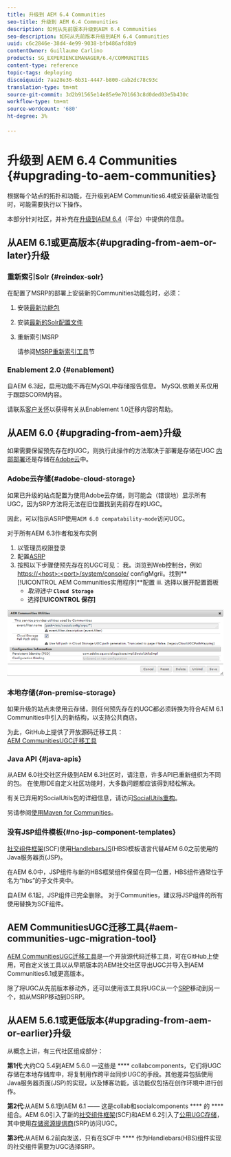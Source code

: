 ```yaml
---
title: 升级到 AEM 6.4 Communities
seo-title: 升级到 AEM 6.4 Communities
description: 如何从先前版本升级到AEM 6.4 Communities
seo-description: 如何从先前版本升级到AEM 6.4 Communities
uuid: c6c2846e-38d4-4e99-9038-bfb486afd8b9
contentOwner: Guillaume Carlino
products: SG_EXPERIENCEMANAGER/6.4/COMMUNITIES
content-type: reference
topic-tags: deploying
discoiquuid: 7aa28e36-6b31-4447-b800-cab2dc78c93c
translation-type: tm+mt
source-git-commit: 3d2b91565e14e85e9e701663c8d0ded03e5b430c
workflow-type: tm+mt
source-wordcount: '680'
ht-degree: 3%

---
```



# 升级到 AEM 6.4 Communities {#upgrading-to-aem-communities}

根据每个站点的拓扑和功能，在升级到AEM Communities6.4或安装最新功能包时，可能需要执行以下操作。

本部分针对社区，并补充在[升级到AEM 6.4](../../help/sites-deploying/upgrade.md)（平台）中提供的信息。

## 从AEM 6.1或更高版本{#upgrading-from-aem-or-later}升级

### 重新索引Solr {#reindex-solr}

在配置了MSRP的部署上安装新的Communities功能包时，必须：

1. 安装[最新功能包](deploy-communities.md#latestfeaturepack)
2. 安装[最新的Solr配置文件](msrp.md#upgrading)
3. 重新索引MSRP

   请参阅[MSRP重新索引工具](msrp.md#msrp-reindex-tool)节

### Enablement 2.0 {#enablement}

自AEM 6.3起，启用功能不再在MySQL中存储报告信息。 MySQL依赖关系仅用于跟踪SCORM内容。

请联系[客户关怀](https://helpx.adobe.com/cn/marketing-cloud/contact-support.html)以获得有关从Enablement 1.0迁移内容的帮助。

## 从AEM 6.0 {#upgrading-from-aem}升级

如果需要保留预先存在的UGC，则执行此操作的方法取决于部署是存储在UGC [内部部署](#on-premise-storage)还是存储在[Adobe云](#adobe-cloud-storage)中。

### Adobe云存储{#adobe-cloud-storage}

如果已升级的站点配置为使用Adobe云存储，则可能会（错误地）显示所有UGC，因为SRP方法将无法在旧位置找到先前存在的UGC。

因此，可以指示ASRP使用`AEM 6.0 compatability-mode`访问UGC。

对于所有AEM 6.3作者和发布实例

1. 以管理员权限登录
2. 配置[ASRP](asrp.md)
3. 按照以下步骤使预先存在的UGC可见：
我。浏览到Web控制台，例如
   [https://&lt;host>:&lt;port>/system/console/](http://localhost:4502/system/console/configMgr)
configMgrii。找到**[!UICONTROL AEM Communities实用程序]**配置
iii. 选择以展开配置面板
   * *取消选中* **`Cloud Storage`**
   * 选择&#x200B;**[!UICONTROL 保存]**

![chlimage_1-126](assets/chlimage_1-126.png)

### 本地存储{#on-premise-storage}

如果升级的站点未使用云存储，则任何预先存在的UGC都必须转换为符合AEM 6.1 Communities中引入的新结构，以支持公共商店。

为此，GitHub上提供了开放源码迁移工具：\
[AEM CommunitiesUGC迁移工具](https://github.com/Adobe-Marketing-Cloud/communities-ugc-migration)

### Java API {#java-apis}

从AEM 6.0社交社区升级到AEM 6.3社区时，请注意，许多API已重新组织为不同的包。 在使用IDE自定义社区功能时，大多数问题都应该得到轻松解决。

有关已弃用的SocialUtils包的详细信息，请访问[SocialUtils重构](socialutils.md)。

另请参阅[使用Maven for Communities](maven.md)。

### 没有JSP组件模板{#no-jsp-component-templates}

[社交组件框架](scf.md)(SCF)使用[HandlebarsJS](https://www.handlebarsjs.com/)(HBS)模板语言代替AEM 6.0之前使用的Java服务器页(JSP)。

在AEM 6.0中，JSP组件与新的HBS框架组件保留在同一位置，HBS组件通常位于名为“hbs”的子文件夹中。

自AEM 6.1起，JSP组件已完全删除。 对于Communities，建议将JSP组件的所有使用替换为SCF组件。

## AEM CommunitiesUGC迁移工具{#aem-communities-ugc-migration-tool}

[AEM CommunitiesUGC迁移工具](https://github.com/Adobe-Marketing-Cloud/communities-ugc-migration)是一个开放源代码迁移工具，可在GitHub上使用，可自定义该工具以从早期版本的AEM社交社区导出UGC并导入到AEM Communities6.1或更高版本。

除了将UGC从先前版本移动外，还可以使用该工具将UGC从一个[SRP](working-with-srp.md)移动到另一个，如从MSRP移动到DSRP。

## 从AEM 5.6.1或更低版本{#upgrading-from-aem-or-earlier}升级

从概念上讲，有三代社区组成部分：

**第1代**:大约CQ 5.4到AEM 5.6.0 —这些是 **** collabcomponents，它们将UGC存储在本地存储库中，将复制用作跨平台同步UGC的手段。其他差异包括使用Java服务器页面(JSP)的实现，以及博客功能，该功能仅包括在创作环境中进行创作。

**第2代**:从AEM 5.6.1到AEM 6.1 —— 这是collab和socialcomponents **** 的 **** 组合。AEM 6.0引入了新的[社交组件框架](scf.md)(SCF)和AEM 6.2引入了[公用UGC存储](working-with-srp.md)，其中使用[存储资源提供商](srp.md)(SRP)访问UGC。

**第3代**:从AEM 6.2前向发送，只有在SCF中 **** 作为Handlebars(HBS)组件实现的社交组件需要为UGC选择SRP。
